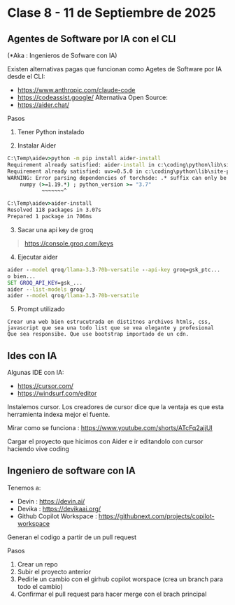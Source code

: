 # Clase 8 - 11 de Septiembre de 2025

## Agentes de Software por IA con el CLI
(*Aka : Ingenieros de Sofware con IA)

Existen alternativas pagas que funcionan como Agetes de Software por IA desde el CLI:
* https://www.anthropic.com/claude-code
* https://codeassist.google/
Alternativa Open Source:
* https://aider.chat/

Pasos
1. Tener Python instalado    
    
2. Instalar Aider
   
```cmd
C:\Temp\aidev>python -m pip install aider-install
Requirement already satisfied: aider-install in c:\coding\python\lib\site-packages (0.1.3)
Requirement already satisfied: uv>=0.5.0 in c:\coding\python\lib\site-packages (from aider-install) (0.6.14)
WARNING: Error parsing dependencies of torchsde: .* suffix can only be used with `==` or `!=` operators
    numpy (>=1.19.*) ; python_version >= "3.7"
           ~~~~~~~^

C:\Temp\aidev>aider-install
Resolved 118 packages in 3.07s
Prepared 1 package in 706ms
```
   
3. Sacar una api key de groq

> https://console.groq.com/keys

4. Ejecutar aider

```cmd
aider --model qroq/llama-3.3-70b-versatile --api-key groq=gsk_ptc...
o bien...
SET GROQ_API_KEY=gsk_...
aider --list-models groq/
aider --model qroq/llama-3.3-70b-versatile
```

5. Prompt utilizado

```
Crear una web bien estrucutrada en distitnos archivos htmls, css, javascript que sea una todo list que se vea elegante y profesional
Que sea responsibe. Que use bootstrap importado de un cdn.
```

## Ides con IA

Algunas IDE con IA:
* https://cursor.com/
* https://windsurf.com/editor

Instalemos cursor. Los creadores de cursor dice que la ventaja es que esta herramienta indexa mejor el fuente.

Mirar como se funciona : https://www.youtube.com/shorts/ATcFq2ajjUI

Cargar el proyecto que hicimos con Aider e ir editandolo con cursor haciendo vive coding

## Ingeniero de software con IA

Tenemos a:
* Devin : https://devin.ai/
* Devika : https://devikaai.org/
* Github Copilot Workspace : https://githubnext.com/projects/copilot-workspace

Generan el codigo a partir de un pull request

Pasos 
1. Crear un repo
2. Subir el proyecto anterior
3. Pedirle un cambio con el girhub copilot worspace (crea un branch para todo el cambio)
4. Confirmar el pull request para hacer merge con el brach principal
